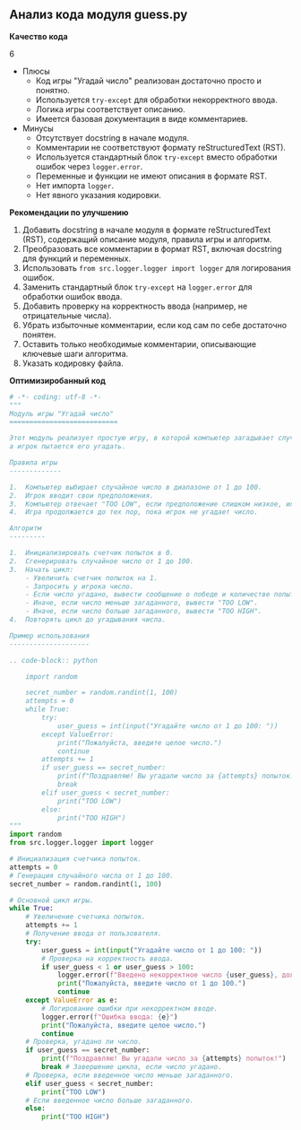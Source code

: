 ## Анализ кода модуля guess.py

**Качество кода**

6
-  Плюсы
    - Код игры "Угадай число" реализован достаточно просто и понятно.
    - Используется `try-except` для обработки некорректного ввода.
    - Логика игры соответствует описанию.
    - Имеется базовая документация в виде комментариев.
-  Минусы
    -  Отсутствует docstring в начале модуля.
    -  Комментарии не соответствуют формату reStructuredText (RST).
    -  Используется стандартный блок `try-except` вместо обработки ошибок через `logger.error`.
    -  Переменные и функции не имеют описания в формате RST.
    -  Нет импорта `logger`.
    -  Нет явного указания кодировки.

**Рекомендации по улучшению**

1.  Добавить docstring в начале модуля в формате reStructuredText (RST), содержащий описание модуля, правила игры и алгоритм.
2.  Преобразовать все комментарии в формат RST, включая docstring для функций и переменных.
3.  Использовать `from src.logger.logger import logger` для логирования ошибок.
4.  Заменить стандартный блок `try-except` на `logger.error` для обработки ошибок ввода.
5.  Добавить проверку на корректность ввода (например, не отрицательные числа).
6.  Убрать избыточные комментарии, если код сам по себе достаточно понятен.
7.  Оставить только необходимые комментарии, описывающие ключевые шаги алгоритма.
8.  Указать кодировку файла.

**Оптимизиробанный код**

```python
# -*- coding: utf-8 -*-
"""
Модуль игры "Угадай число"
===========================

Этот модуль реализует простую игру, в которой компьютер загадывает случайное число,
а игрок пытается его угадать.

Правила игры
-------------

1.  Компьютер выбирает случайное число в диапазоне от 1 до 100.
2.  Игрок вводит свои предположения.
3.  Компьютер отвечает "TOO LOW", если предположение слишком низкое, или "TOO HIGH", если слишком высокое.
4.  Игра продолжается до тех пор, пока игрок не угадает число.

Алгоритм
---------

1.  Инициализировать счетчик попыток в 0.
2.  Сгенерировать случайное число от 1 до 100.
3.  Начать цикл:
    - Увеличить счетчик попыток на 1.
    - Запросить у игрока число.
    - Если число угадано, вывести сообщение о победе и количестве попыток.
    - Иначе, если число меньше загаданного, вывести "TOO LOW".
    - Иначе, если число больше загаданного, вывести "TOO HIGH".
4.  Повторять цикл до угадывания числа.

Пример использования
--------------------

.. code-block:: python

    import random

    secret_number = random.randint(1, 100)
    attempts = 0
    while True:
        try:
            user_guess = int(input("Угадайте число от 1 до 100: "))
        except ValueError:
            print("Пожалуйста, введите целое число.")
            continue
        attempts += 1
        if user_guess == secret_number:
            print(f"Поздравляю! Вы угадали число за {attempts} попыток!")
            break
        elif user_guess < secret_number:
            print("TOO LOW")
        else:
            print("TOO HIGH")
"""
import random
from src.logger.logger import logger

# Инициализация счетчика попыток.
attempts = 0
# Генерация случайного числа от 1 до 100.
secret_number = random.randint(1, 100)

# Основной цикл игры.
while True:
    # Увеличение счетчика попыток.
    attempts += 1
    # Получение ввода от пользователя.
    try:
        user_guess = int(input("Угадайте число от 1 до 100: "))
        # Проверка на корректность ввода.
        if user_guess < 1 or user_guess > 100:
            logger.error(f"Введено некорректное число {user_guess}, должно быть в диапазоне от 1 до 100.")
            print("Пожалуйста, введите число от 1 до 100.")
            continue
    except ValueError as e:
        # Логирование ошибки при некорректном вводе.
        logger.error(f"Ошибка ввода: {e}")
        print("Пожалуйста, введите целое число.")
        continue
    # Проверка, угадано ли число.
    if user_guess == secret_number:
        print(f"Поздравляю! Вы угадали число за {attempts} попыток!")
        break # Завершение цикла, если число угадано.
    # Проверка, если введенное число меньше загаданного.
    elif user_guess < secret_number:
        print("TOO LOW")
    # Если введенное число больше загаданного.
    else:
        print("TOO HIGH")